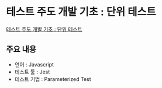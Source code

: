 # 테스트 주도 개발 기초 : 단위 테스트

[테스트 주도 개발 기초 : 단위 테스트](https://leeyoonsam.github.io/tdd/2021/03/11/3-basic-tdd-4-unit-test)

## 주요 내용
- 언어 : Javascript
- 테스트 툴 : Jest
- 테스트 기법 : Parameterized Test